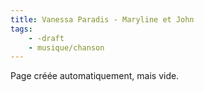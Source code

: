 ```yaml
---
title: Vanessa Paradis - Maryline et John
tags:
    - -draft
    - musique/chanson
---
```


Page créée automatiquement, mais vide.
